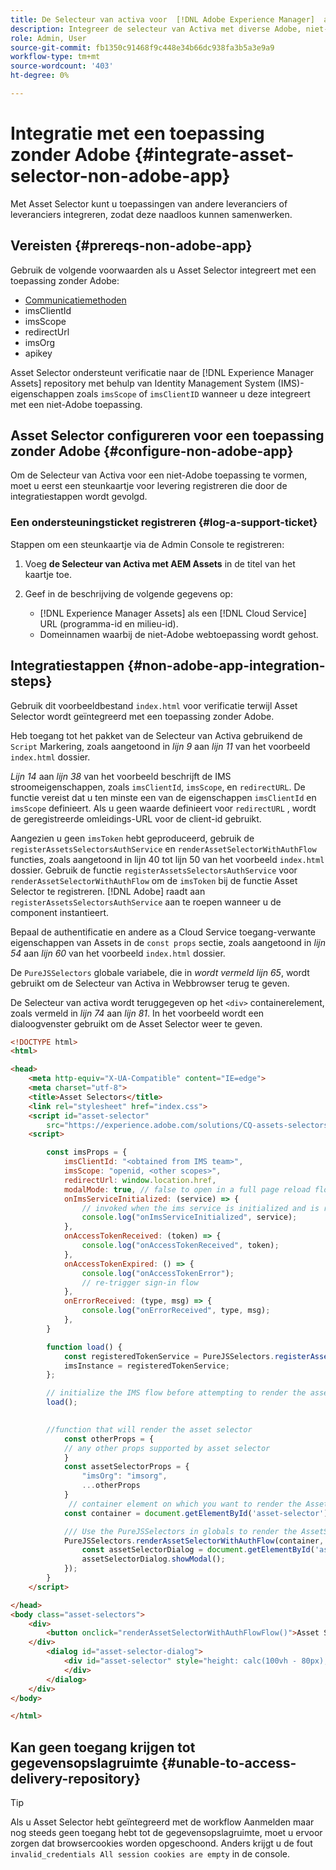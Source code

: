 ```yaml
---
title: De Selecteur van activa voor  [!DNL Adobe Experience Manager]  als a  [!DNL Cloud Service]
description: Integreer de selecteur van Activa met diverse Adobe, niet-Adobe, en derdetoepassingen.
role: Admin, User
source-git-commit: fb1350c91468f9c448e34b66dc938fa3b5a3e9a9
workflow-type: tm+mt
source-wordcount: '403'
ht-degree: 0%

---
```



# Integratie met een toepassing zonder Adobe {#integrate-asset-selector-non-adobe-app}

Met Asset Selector kunt u toepassingen van andere leveranciers of leveranciers integreren, zodat deze naadloos kunnen samenwerken.

## Vereisten {#prereqs-non-adobe-app}

Gebruik de volgende voorwaarden als u Asset Selector integreert met een toepassing zonder Adobe:

* [Communicatiemethoden](#overview-asset-selector.md#prereqs)
* imsClientId
* imsScope
* redirectUrl
* imsOrg
* apikey

Asset Selector ondersteunt verificatie naar de [!DNL Experience Manager Assets] repository met behulp van Identity Management System (IMS)-eigenschappen zoals `imsScope` of `imsClientID` wanneer u deze integreert met een niet-Adobe toepassing.

## Asset Selector configureren voor een toepassing zonder Adobe {#configure-non-adobe-app}

Om de Selecteur van Activa voor een niet-Adobe toepassing te vormen, moet u eerst een steunkaartje voor levering registreren die door de integratiestappen wordt gevolgd.

### Een ondersteuningsticket registreren {#log-a-support-ticket}

Stappen om een steunkaartje via de Admin Console te registreren:

1. Voeg **de Selecteur van Activa met AEM Assets** in de titel van het kaartje toe.

1. Geef in de beschrijving de volgende gegevens op:

   * [!DNL Experience Manager Assets] als een [!DNL Cloud Service] URL (programma-id en milieu-id).
   * Domeinnamen waarbij de niet-Adobe webtoepassing wordt gehost.

## Integratiestappen {#non-adobe-app-integration-steps}

Gebruik dit voorbeeldbestand `index.html` voor verificatie terwijl Asset Selector wordt geïntegreerd met een toepassing zonder Adobe.

Heb toegang tot het pakket van de Selecteur van Activa gebruikend de `Script` Markering, zoals aangetoond in *lijn 9* aan *lijn 11* van het voorbeeld `index.html` dossier.

*Lijn 14* aan *lijn 38* van het voorbeeld beschrijft de IMS stroomeigenschappen, zoals `imsClientId`, `imsScope`, en `redirectURL`. De functie vereist dat u ten minste een van de eigenschappen `imsClientId` en `imsScope` definieert. Als u geen waarde definieert voor `redirectURL` , wordt de geregistreerde omleidings-URL voor de client-id gebruikt.

Aangezien u geen `imsToken` hebt geproduceerd, gebruik de `registerAssetsSelectorsAuthService` en `renderAssetSelectorWithAuthFlow` functies, zoals aangetoond in lijn 40 tot lijn 50 van het voorbeeld `index.html` dossier. Gebruik de functie `registerAssetsSelectorsAuthService` voor `renderAssetSelectorWithAuthFlow` om de `imsToken` bij de functie Asset Selector te registreren. [!DNL Adobe] raadt aan `registerAssetsSelectorsAuthService` aan te roepen wanneer u de component instantieert.

Bepaal de authentificatie en andere as a Cloud Service toegang-verwante eigenschappen van Assets in de `const props` sectie, zoals aangetoond in *lijn 54* aan *lijn 60* van het voorbeeld `index.html` dossier.

De `PureJSSelectors` globale variabele, die in *wordt vermeld lijn 65*, wordt gebruikt om de Selecteur van Activa in Webbrowser terug te geven.

De Selecteur van activa wordt teruggegeven op het `<div>` containerelement, zoals vermeld in *lijn 74* aan *lijn 81*. In het voorbeeld wordt een dialoogvenster gebruikt om de Asset Selector weer te geven.

```html {line-numbers="true"}
<!DOCTYPE html>
<html>

<head>
    <meta http-equiv="X-UA-Compatible" content="IE=edge">
    <meta charset="utf-8">
    <title>Asset Selectors</title>
    <link rel="stylesheet" href="index.css">
    <script id="asset-selector"
        src="https://experience.adobe.com/solutions/CQ-assets-selectors/assets/resources/asset-selectors.js"></script>
    <script>

        const imsProps = {
            imsClientId: "<obtained from IMS team>",
            imsScope: "openid, <other scopes>",
            redirectUrl: window.location.href,
            modalMode: true, // false to open in a full page reload flow
            onImsServiceInitialized: (service) => {
                // invoked when the ims service is initialized and is ready
                console.log("onImsServiceInitialized", service);
            },
            onAccessTokenReceived: (token) => {
                console.log("onAccessTokenReceived", token);
            },
            onAccessTokenExpired: () => {
                console.log("onAccessTokenError");
                // re-trigger sign-in flow
            },
            onErrorReceived: (type, msg) => {
                console.log("onErrorReceived", type, msg);
            },
        }

        function load() {
            const registeredTokenService = PureJSSelectors.registerAssetsSelectorsAuthService(imsProps);
            imsInstance = registeredTokenService;
        };

        // initialize the IMS flow before attempting to render the asset selector
        load();
        

        //function that will render the asset selector
            const otherProps = {
            // any other props supported by asset selector
            }
            const assetSelectorProps = {
                "imsOrg": "imsorg",
                ...otherProps
            }
             // container element on which you want to render the AssetSelector/DestinationSelector component
            const container = document.getElementById('asset-selector');

            /// Use the PureJSSelectors in globals to render the AssetSelector/DestinationSelector component
            PureJSSelectors.renderAssetSelectorWithAuthFlow(container, assetSelectorProps, () => {
                const assetSelectorDialog = document.getElementById('asset-selector-dialog');
                assetSelectorDialog.showModal();
            });
        }
    </script>

</head>
<body class="asset-selectors">
    <div>
        <button onclick="renderAssetSelectorWithAuthFlowFlow()">Asset Selector - Select Assets with Ims Flow</button>
    </div>
        <dialog id="asset-selector-dialog">
            <div id="asset-selector" style="height: calc(100vh - 80px); width: calc(100vw - 60px); margin: -20px;">
            </div>
        </dialog>
    </div>
</body>

</html>
```

## Kan geen toegang krijgen tot gegevensopslagruimte {#unable-to-access-delivery-repository}

>[!TIP]
>
>Als u Asset Selector hebt geïntegreerd met de workflow Aanmelden maar nog steeds geen toegang hebt tot de gegevensopslagruimte, moet u ervoor zorgen dat browsercookies worden opgeschoond. Anders krijgt u de fout `invalid_credentials All session cookies are empty` in de console.

